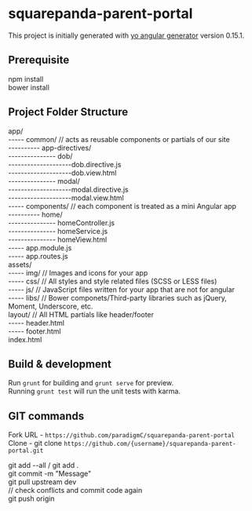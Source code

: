 # squarepanda-parent-portal

This project is initially generated with [yo angular generator](https://github.com/yeoman/generator-angular)
version 0.15.1.

## Prerequisite

npm install  
bower install  

## Project Folder Structure

app/                                                                  
----- common/   // acts as reusable components or partials of our site  
---------- app-directives/  
--------------- dob/  
--------------------dob.directive.js  
--------------------dob.view.html  
--------------- modal/  
--------------------modal.directive.js  
--------------------modal.view.html  
----- components/   // each component is treated as a mini Angular app  
---------- home/  
--------------- homeController.js  
--------------- homeService.js  
--------------- homeView.html  
----- app.module.js  
----- app.routes.js  
assets/  
----- img/      // Images and icons for your app  
----- css/      // All styles and style related files (SCSS or LESS files)  
----- js/       // JavaScript files written for your app that are not for angular  
----- libs/     // Bower componets/Third-party libraries such as jQuery, Moment, Underscore, etc.  
layout/  // All HTML partials like header/footer   
----- header.html  
----- footer.html  
index.html


## Build & development

Run `grunt` for building and `grunt serve` for preview.  
Running `grunt test` will run the unit tests with karma.  

## GIT commands

Fork URL - `https://github.com/paradigmC/squarepanda-parent-portal`  
Clone - git clone `https://github.com/{username}/squarepanda-parent-portal.git`

git add --all / git add .  
git commit -m "Message"    
git pull upstream dev  
// check conflicts and commit code again  
git push origin <YOUR BRANCH>  




